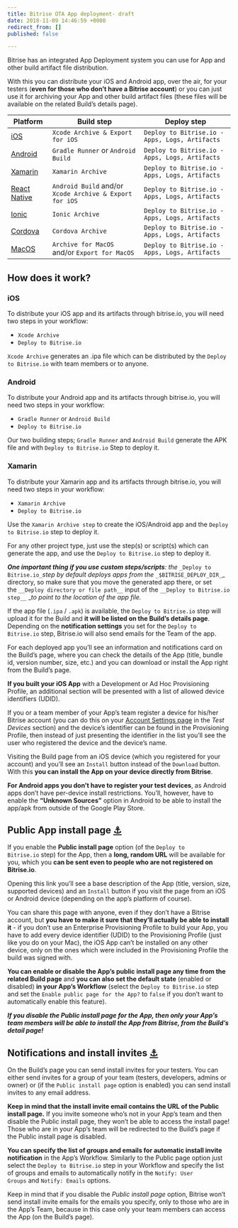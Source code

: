 ```yaml
---
title: Bitrise OTA App deployment- draft
date: 2018-11-09 14:46:59 +0000
redirect_from: []
published: false

---
```

Bitrise has an integrated App Deployment system you can use for App and other build artifact file distribution.

With this you can distribute your iOS and Android app, over the air, for your testers (**even for those who don’t have a Bitrise account**) or you can just use it for archiving your App and other build artifact files (these files will be available on the related Build’s details page).

| Platform  |Build step   |Deploy step   |
|---|---|---|
|[iOS](/getting-started/getting-started-with-ios-apps/)   |`Xcode Archive & Export for iOS`   |`Deploy to Bitrise.io - Apps, Logs, Artifacts`    |
|[Android](/getting-started/getting-started-with-android-apps/)   |`Gradle Runner` or `Android Build`   |`Deploy to Bitrise.io - Apps, Logs, Artifacts`   |
|[Xamarin](/getting-started/getting-started-with-xamarin-apps/)   |`Xamarin Archive`   |`Deploy to Bitrise.io - Apps, Logs, Artifacts`   |
|[React Native](/getting-started/getting-started-with-react-native-apps/)   |`Android Build` and/or `Xcode Archive & Export for iOS`   |`Deploy to Bitrise.io - Apps, Logs, Artifacts`   |
|[Ionic](/getting-started-with-ionic-cordova-apps/)   |`Ionic Archive`   |`Deploy to Bitrise.io - Apps, Logs, Artifacts`   |
|[Cordova](/getting-started-with-ionic-cordova-apps/)   |`Cordova Archive`   |`Deploy to Bitrise.io - Apps, Logs, Artifacts`   |
|[MacOS]()   |`Archive for MacOS` and/or `Export for MacOS`   |`Deploy to Bitrise.io - Apps, Logs, Artifacts`   |


## How does it work? 

### iOS 

To distribute your iOS app and its artifacts through bitrise.io, you will need two steps in your workflow:

* `Xcode Archive`
* `Deploy to Bitrise.io`

`Xcode Archive` generates an .ipa file which can be distributed by the `Deploy to Bitrise.io` with team members or to anyone.

### Android 
To distribute your Android app and its artifacts through bitrise.io, you will need two steps in your workflow:

* `Gradle Runner` or `Android Build`
* `Deploy to Bitrise.io`

Our two building steps; `Gradle Runner` and `Android Build` generate the APK file and with `Deploy to Bitrise.io` Step to deploy it.

### Xamarin

To distribute your Xamarin app and its artifacts through bitrise.io, you will need two steps in your workflow:

* `Xamarin Archive`
* `Deploy to Bitrise.io`

Use the `Xamarin Archive step` to create the iOS/Android app and the `Deploy to Bitrise.io` step to deploy it.

For any other project type, just use the step(s) or script(s) which can generate the app, and use the `Deploy to Bitrise.io` step to deploy it.

**_One important thing if you use custom steps/scripts_**_: the_ `_Deploy to Bitrise.io_`_step by default deploys apps from the_ `_$BITRISE_DEPLOY_DIR_`_ directory, so make sure that you move the generated app there, or set the `__Deploy directory or file path__` input of the `__Deploy to Bitrise.io step__` __to point to the location of the app file._

If the app file (`.ipa` / `.apk`) is available, the `Deploy to Bitrise.io` step will upload it for the Build and **it will be listed on the Build’s details page**. Depending on the **notification settings** you set for the `Deploy to Bitrise.io` step, Bitrise.io will also send emails for the Team of the app.

For each deployed app you’ll see an information and notifications card on the Build’s page, where you can check the details of the App (title, bundle id, version number, size, etc.) and you can download or install the App right from the Build’s page.

**If you built your iOS App** with a Development or Ad Hoc Provisioning Profile, an additional section will be presented with a list of allowed device identifiers (UDID).

If you or a team member of your App’s team register a device for his/her Bitrise account (you can do this on your [Account Settings page](https://www.bitrise.io/me/profile) in the _Test Devices_ section) and the device’s identifier can be found in the Provisioning Profile, then instead of just presenting the identifier in the list you’ll see the user who registered the device and the device’s name.

Visiting the Build page from an iOS device (which you registered for your account) and you’ll see an `Install` button instead of the `Download` button. With this **you can install the App on your device directly from Bitrise**.

**For Android apps you don’t have to register your test devices**, as Android apps don’t have per-device install restrictions. You’ll, however, have to enable the **“Unknown Sources”** option in Android to be able to install the app/apk from outside of the Google Play Store.

## Public App install page [⚓](https://devcenter.bitrise.io/tutorials/deploy/bitrise-app-deployment/#public-app-install-page)

If you enable the **Public install page** option (of the `Deploy to Bitrise.io` step) for the App, then a **long, random URL** will be available for you, which you **can be sent even to people who are not registered on Bitrise.io**.

Opening this link you’ll see a base description of the App (title, version, size, supported devices) and an `Install` button if you visit the page from an iOS or Android device (depending on the app’s platform of course).

You can share this page with anyone, even if they don’t have a Bitrise account, but **you have to make it sure that they’ll actually be able to install it** - if you don’t use an Enterprise Provisioning Profile to build your App, you have to add every device identifier (UDID) to the Provisioning Profile (just like you do on your Mac), the iOS App can’t be installed on any other device, only on the ones which were included in the Provisioning Profile the build was signed with.

**You can enable or disable the App’s public install page any time from the related Build page** and **you can also set the default state** (enabled or disabled) **in your App’s Workflow** (select the `Deploy to Bitrise.io` step and set the `Enable public page for the App?` to `false` if you don’t want to automatically enable this feature).

**_If you disable the Public install page for the App, then only your App’s team members will be able to install the App from Bitrise, from the Build’s detail page!_**

## Notifications and install invites [⚓](https://devcenter.bitrise.io/tutorials/deploy/bitrise-app-deployment/#notifications-and-install-invites)

On the Build’s page you can send install invites for your testers. You can either send invites for a group of your team (testers, developers, admins or owner) or (if the `Public install page` option is enabled) you can send install invites to any email address.

**Keep in mind that the install invite email contains the URL of the Public install page.** If you invite someone who’s not in your App’s team and then disable the Public install page, they won’t be able to access the install page! Those who are in your App’s team will be redirected to the Build’s page if the Public install page is disabled.

**You can specify the list of groups and emails for automatic install invite notification** in the App’s Workflow. Similarly to the Public page option just select the `Deploy to Bitrise.io` step in your Workflow and specify the list of groups and emails to automatically notify in the `Notify: User Groups` and `Notify: Emails` options.

Keep in mind that if you disable the _Public install page_ option, Bitrise won’t send install invite emails for the emails you specify, only to those who are in the App’s Team, because in this case only your team members can access the App (on the Build’s page).